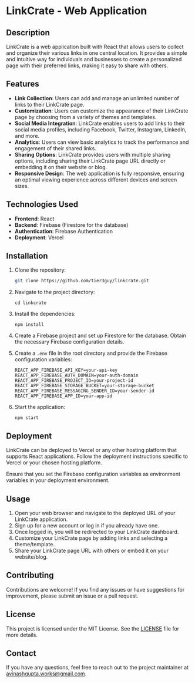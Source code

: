 # LinkCrate - Web Application

## Description

LinkCrate is a web application built with React that allows users to collect and organize their various links in one central location. It provides a simple and intuitive way for individuals and businesses to create a personalized page with their preferred links, making it easy to share with others.

## Features

-   **Link Collection**: Users can add and manage an unlimited number of links to their LinkCrate page.
-   **Customization**: Users can customize the appearance of their LinkCrate page by choosing from a variety of themes and templates.
-   **Social Media Integration**: LinkCrate enables users to add links to their social media profiles, including Facebook, Twitter, Instagram, LinkedIn, and more.
-   **Analytics**: Users can view basic analytics to track the performance and engagement of their shared links.
-   **Sharing Options**: LinkCrate provides users with multiple sharing options, including sharing their LinkCrate page URL directly or embedding it on their website or blog.
-   **Responsive Design**: The web application is fully responsive, ensuring an optimal viewing experience across different devices and screen sizes.

## Technologies Used

-   **Frontend**: React
-   **Backend**: Firebase (Firestore for the database)
-   **Authentication**: Firebase Authentication
-   **Deployment**: Vercel

## Installation

1. Clone the repository:

    ```bash
    git clone https://github.com/tier3guy/linkcrate.git
    ```

2. Navigate to the project directory:

    ```
    cd linkcrate
    ```

3. Install the dependencies:

    ```
    npm install
    ```

4. Create a Firebase project and set up Firestore for the database. Obtain the necessary Firebase configuration details.
5. Create a `.env` file in the root directory and provide the Firebase configuration variables:

    ```
    REACT_APP_FIREBASE_API_KEY=your-api-key
    REACT_APP_FIREBASE_AUTH_DOMAIN=your-auth-domain
    REACT_APP_FIREBASE_PROJECT_ID=your-project-id
    REACT_APP_FIREBASE_STORAGE_BUCKET=your-storage-bucket
    REACT_APP_FIREBASE_MESSAGING_SENDER_ID=your-sender-id
    REACT_APP_FIREBASE_APP_ID=your-app-id
    ```

6. Start the application:

    ```
    npm start
    ```

## Deployment

LinkCrate can be deployed to Vercel or any other hosting platform that supports React applications. Follow the deployment instructions specific to Vercel or your chosen hosting platform.

Ensure that you set the Firebase configuration variables as environment variables in your deployment environment.

## Usage

1. Open your web browser and navigate to the deployed URL of your LinkCrate application.
2. Sign up for a new account or log in if you already have one.
3. Once logged in, you will be redirected to your LinkCrate dashboard.
4. Customize your LinkCrate page by adding links and selecting a theme/template.
5. Share your LinkCrate page URL with others or embed it on your website/blog.

## Contributing

Contributions are welcome! If you find any issues or have suggestions for improvement, please submit an issue or a pull request.

## License

This project is licensed under the MIT License. See the [LICENSE](LICENSE) file for more details.

## Contact

If you have any questions, feel free to reach out to the project maintainer at [avinashgupta.works@gmail.com](mailto:avinashgupta.works@gmail.com).
